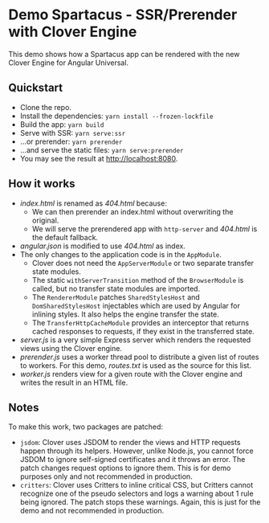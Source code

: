 # Demo Spartacus - SSR/Prerender with Clover Engine

This demo shows how a Spartacus app can be rendered with the new Clover Engine for Angular Universal.

## Quickstart

- Clone the repo.
- Install the dependencies: `yarn install --frozen-lockfile`
- Build the app: `yarn build`
- Serve with SSR: `yarn serve:ssr`
- ...or prerender: `yarn prerender`
- ...and serve the static files: `yarn serve:prerender`
- You may see the result at [http://localhost:8080](http://localhost:8080).

## How it works

- _index.html_ is renamed as _404.html_ because:
  - We can then prerender an index.html without overwriting the original.
  - We will serve the prerendered app with `http-server` and _404.html_ is the default fallback.
- _angular.json_ is modified to use _404.html_ as index.
- The only changes to the application code is in the `AppModule`.
  - Clover does not need the `AppServerModule` or two separate transfer state modules.
  - The static `withServerTransition` method of the `BrowserModule` is called, but no transfer state modules are imported.
  - The `RendererModule` patches `SharedStylesHost` and `DomSharedStylesHost` injectables which are used by Angular for inlining styles. It also helps the engine transfer the state.
  - The `TransferHttpCacheModule` provides an interceptor that returns cached responses to requests, if they exist in the transferred state.
- _server.js_ is a very simple Express server which renders the requested views using the Clover engine.
- _prerender.js_ uses a worker thread pool to distribute a given list of routes to workers. For this demo, _routes.txt_ is used as the source for this list.
- _worker.js_ renders view for a given route with the Clover engine and writes the result in an HTML file.

## Notes

To make this work, two packages are patched:

- `jsdom`: Clover uses JSDOM to render the views and HTTP requests happen through its helpers. However, unlike Node.js, you cannot force JSDOM to ignore self-signed certificates and it throws an error. The patch changes request options to ignore them. This is for demo purposes only and not recommended in production.
- `critters`: Clover uses Critters to inline critical CSS, but Critters cannot recognize one of the pseudo selectors and logs a warning about 1 rule being ignored. The patch stops these warnings. Again, this is just for the demo and not recommended in production.
